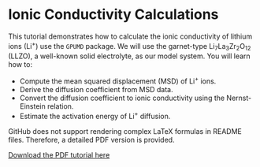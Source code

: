 # Ionic Conductivity Calculations

This tutorial demonstrates how to calculate the ionic conductivity of lithium ions (Li<sup>+</sup>) use the `GPUMD` package. We will use the garnet-type Li<sub>7</sub>La<sub>3</sub>Zr<sub>2</sub>O<sub>12</sub> (LLZO), a well-known solid electrolyte, as our model system. You will learn how to:

- Compute the mean squared displacement (MSD) of Li<sup>+</sup> ions.
- Derive the diffusion coefficient from MSD data.
- Convert the diffusion coefficient to ionic conductivity using the Nernst-Einstein relation.
- Estimate the activation energy of Li<sup>+</sup> diffusion.

GitHub does not support rendering complex LaTeX formulas in README files. Therefore, a detailed PDF version is provided.

[Download the PDF tutorial here](./24_Ionic_Conductivity.pdf)